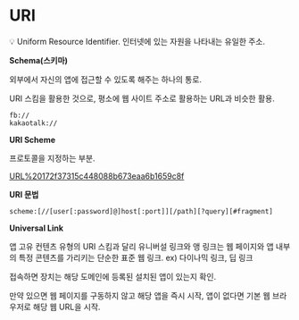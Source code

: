 # URI

<aside>
💡 Uniform Resource Identifier.
인터넷에 있는 자원을 나타내는 유일한 주소.

</aside>

**Schema(스키마)**

외부에서 자신의 앱에 접근할 수 있도록 해주는 하나의 통로.

URI 스킴을 활용한 것으로, 평소에 웹 사이트 주소로 활용하는 URL과 비슷한 활용.

```
fb://
kakaotalk://
```

**URI Scheme**

프로토콜을 지정하는 부분.

[URL%20172f37315c448088b673eaa6b1659c8f](URL%20172f37315c448088b673eaa6b1659c8f)

**URI 문법**

`scheme:[//[user[:password]@]host[:port]][/path][?query][#fragment]`

**Universal Link**

앱 고유 컨텐츠 유형의 URI 스킴과 달리 유니버설 링크와 앵 링크는 웹 페이지와 앱 내부의 특정 콘텐츠를 가리키는 단순한 표준 웹 링크. ex) 다이나믹 링크, 딥 링크

접속하면 장치는 해당 도메인에 등록된 설치된 앱이 있는지 확인.

만약 있으면  웹 페이지를 구동하지 않고 해당 앱을 즉시 시작, 앱이 없다면 기본 웹 브라우저로 해당 웹 URL을 시작.